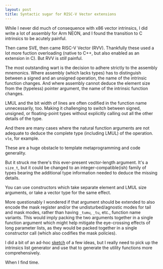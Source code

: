 ```yaml
---
layout: post
title: Syntactic sugar for RISC-V Vector extensions
---
```

While I never did much of consequence with x86 vector intrinsics, I did write
a lot of assembly for Arm NEON, and I found the transition to C intrinsics to
be acutely painful.

Then came SVE, then came RISC-V Vector (RVV).  Thankfully these used a lot
more fuction overloading (native to C++, but also enabled as an extension in
C).  But RVV is _still_ painful.

The most outstanding wart is the decision to adhere strictly to the assembly
mnemonics.  Where assembly (which lacks types) has to distinguish between a
signed and an unsigned operation, the name of the intrinsic function changes.
And where assembly cannot deduce the element size from the (typeless) pointer
argument, the name of the intrinsic function changes.

LMUL and the bit width of lines are often codified in the function name
unnecessarily, too.  Making it challenging to switch between signed, unsigned,
or floating-point types without explicitly calling out all the other details of
the type.

And there are many cases where the natural function arguments are not adequate
to deduce the complete type (including LMUL) of the operation.  `vle`, for
example.

These are a huge obstacle to template metaprogramming and code generality.

But it struck me there's this ever-present vector-length argument.  It's a
`size_t`, but it could be changed to an integer-compatible(ish) family of types
bearing the additional type information needed to deduce the missing details.

You can use constructors which take separate element and LMUL size arguments,
or take a vector type for the same effect.

More questionably I wondered if that argument should be extended to also
encode the mask register and/or the undisturbed/agnostic modes for tail and
mask modes, rather than having `_tumu`, `_tu`, etc., function name variants.
This would imply packing the two arguments together in a single function
argument which might help mitigate the eye-crossing effects of long parameter
lists, as they would be packed together in a single constructor call (which
also codifies the mask policies).

I did a bit of an ad-hoc [sketch][] of a few ideas, but I really need to pick
up the intrinsics list generator and use that to generate the utility functions
more comprehensively.

When I find time.

[sketch]: <https://github.com/sh1boot/rvv_utils/blob/sketch/sketch.cc>
[intrinsics viewer]: <https://dzaima.github.io/intrinsics-viewer/>
